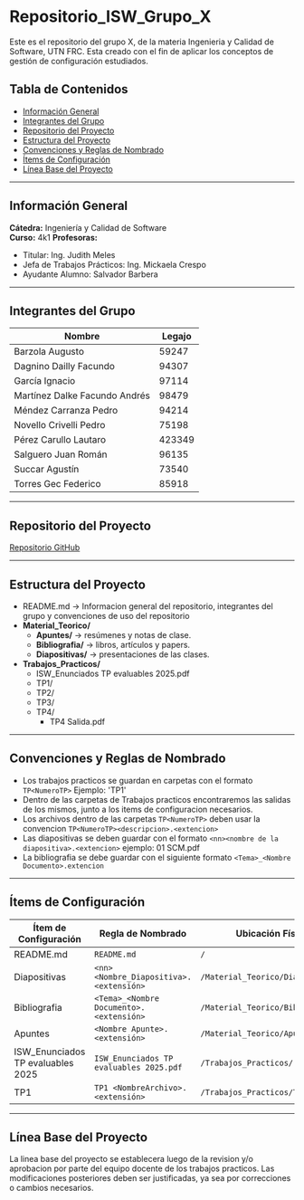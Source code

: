 # Repositorio_ISW_Grupo_X
Este es el repositorio del grupo X, de la materia Ingenieria y Calidad de Software, UTN FRC. Esta creado con el fin de aplicar los conceptos de gestión de configuración estudiados.

## Tabla de Contenidos

- [Información General](#información-general)
- [Integrantes del Grupo](#integrantes-del-grupo)
- [Repositorio del Proyecto](#repositorio-del-proyecto)
- [Estructura del Proyecto](#estructura-del-proyecto)
- [Convenciones y Reglas de Nombrado](#convenciones-y-reglas-de-nombrado)
- [Ítems de Configuración](#ítems-de-configuración)
- [Línea Base del Proyecto](#línea-base-del-proyecto)

---

## Información General

**Cátedra:** Ingeniería y Calidad de Software  
**Curso:** 4k1 
**Profesoras:**
- Titular: Ing. Judith Meles
- Jefa de Trabajos Prácticos: Ing. Mickaela Crespo
- Ayudante Alumno: Salvador Barbera

---
## Integrantes del Grupo

| Nombre                         | Legajo |
|--------------------------------|--------|
|Barzola Augusto                 | 59247  |
|Dagnino Dailly Facundo          | 94307  |
|García Ignacio                  | 97114  |
|Martínez Dalke Facundo Andrés   | 98479  |
|Méndez Carranza Pedro           | 94214  |
|Novello Crivelli Pedro          | 75198  |
|Pérez Carullo Lautaro           | 423349 |
|Salguero Juan Román             | 96135  |
|Succar Agustín                  | 73540  |
|Torres Gec Federico             | 85918  |

---
## Repositorio del Proyecto

[Repositorio GitHub](https://github.com/facudag/Repositorio_ISW_Grupo_X.git)

---
## Estructura del Proyecto
- README.md -> Informacion general del repositorio, integrantes del grupo y convenciones de uso del repositorio
- **Material_Teorico/**
  - **Apuntes/** -> resúmenes y notas de clase.
  - **Bibliografia/** -> libros, artículos y papers.
  - **Diapositivas/** -> presentaciones de las clases.
- **Trabajos_Practicos/**
  - ISW_Enunciados TP evaluables 2025.pdf
  - TP1/
  - TP2/
  - TP3/
  - TP4/
    - TP4 Salida.pdf


---
## Convenciones y Reglas de Nombrado

- Los trabajos practicos se guardan en carpetas con el formato `TP<NumeroTP>` Ejemplo: 'TP1'
- Dentro de las carpetas de Trabajos practicos encontraremos las salidas de los mismos, junto a los items de configuracion necesarios.
- Los archivos dentro de las carpetas `TP<NumeroTP>` deben usar la convencion `TP<NumeroTP><descripcion>.<extencion>`
- Las diapositivas se deben guardar con el formato `<nn><nombre de la diapositiva>.<extencion>` ejemplo: 01 SCM.pdf
- La bibliografia se debe guardar con el siguiente formato `<Tema>_<Nombre Documento>.extencion`

---
## Ítems de Configuración

| Ítem de Configuración       | Regla de Nombrado                          | Ubicación Física                   | Tipo de Ítem              |
|-----------------------------|--------------------------------------------|------------------------------------|---------------------------|
| README.md                   | `README.md`                                | `/`                                | Proyecto             |
| Diapositivas                | `<nn><Nombre_Diapositiva>.<extensión>`    | `/Material_Teorico/Diapositivas/`  | Documentación       |
| Bibliografia                | `<Tema>_<Nombre Documento>.<extensión>`    | `/Material_Teorico/Bibliografia/`  | Documentación       |
| Apuntes                     | `<Nombre Apunte>.<extensión>`              | `/Material_Teorico/Apuntes/`       | Documentación       |
| ISW_Enunciados TP evaluables 2025 | `ISW_Enunciados TP evaluables 2025.pdf` | `/Trabajos_Practicos/`             | Proyecto       |
| TP1                         | `TP1 <NombreArchivo>.<extensión>`          | `/Trabajos_Practicos/TP1/`         | Producto          |


---
## Línea Base del Proyecto
La linea base del proyecto se establecera luego de la revision y/o aprobacion por parte del equipo docente de los trabajos practicos. Las modificaciones posteriores deben ser justificadas, ya sea por correcciones o cambios necesarios.